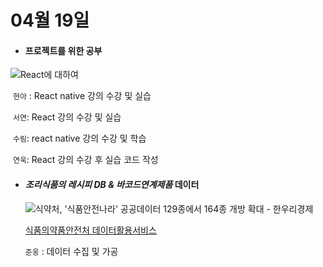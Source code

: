# 04월 19일

- #### 프로젝트를 위한 공부

![React에 대하여](https://blog.kakaocdn.net/dn/bHaDEJ/btqzvJKBRWs/bjGrc9m3naOzIOv6oE0Yz0/img.png)

​		`현아` : React native 강의 수강 및 실습

​		`서연`: React 강의 수강 및 실습

​		`수림`: react native 강의 수강 및 학습

​		`연욱`: React 강의 수강 후 실습 코드 작성



- #### *조리식품의 레시피 DB & 바코드연계제품*   데이터

  

  ![식약처, '식품안전나라' 공공데이터 129종에서 164종 개방 확대 - 한우리경제](https://www.hanuribiz.com/news/photo/202002/43578_35630_3847.png)
  
  [식품의약품안전처 데이터활용서비스](https://www.foodsafetykorea.go.kr/apiMain.do)
  
   `준웅` : 데이터 수집 및 가공

